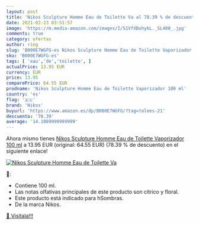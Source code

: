 ```yaml
---
layout: post
title: 'Nikos Sculpture Homme Eau de Toilette Va al 78.39 % de descuento'
date: 2021-02-23 03:51:57
image: 'https://m.media-amazon.com/images/I/51VfXBuhykL._SL400_.jpg'
comments: true
category: ofertas
author: ring
slug: 'B000E7WGFG-es Nikos Sculpture Homme Eau de Toilette Vaporizador 100 ml'
sku: 'B000E7WGFG-es'
tags: [ 'eau','de','toilette', ]
actualPrice: 13.95 EUR
currency: EUR
price: 13.95
comparePrice: 64.55 EUR
prodname: 'Nikos Sculpture Homme Eau de Toilette Vaporizador 100 ml'
country: 'es'
flag: '🇪🇸'
brand: 'Nikos'
buyurl: 'https://www.amazon.es/dp/B000E7WGFG/?tag=tolees-21'
descuento: '78.39'
average: '14.1089999999999'
---
```


Ahora mismo tienes [Nikos Sculpture Homme Eau de Toilette Vaporizador 100 ml](https://www.amazon.es/dp/B000E7WGFG/?tag=tolees-21) a 13.95 EUR (original: 64.55 EUR) (78.39 %  de descuento) en el siguiente enlace!

[![Nikos Sculpture Homme Eau de Toilette Va](https://m.media-amazon.com/images/I/51VfXBuhykL._SL400_.jpg)](https://www.amazon.es/dp/B000E7WGFG/?tag=tolees-21)

🔎:

- Contiene 100 ml.
- Las notas olfativas principales de este producto son cítrico y floral.
- Este producto está indicado para hSombras.
- De la marca Nikos.

[🛒 Visítala!!!](https://www.amazon.es/dp/B000E7WGFG/?tag=tolees-21)
